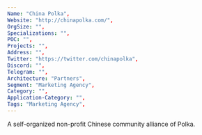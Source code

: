 ```yaml
--- 
Name: "China Polka", 
Website: "http://chinapolka.com/", 
OrgSize: "",
Specializations: "",
POC: "",
Projects: "",
Address: "",
Twitter: "https://twitter.com/chinapolka", 
Discord: "",
Telegram: "",
Architecture: "Partners",
Segment: "Marketing Agency",
Category: "",
Application-Category: "",
Tags: "Marketing Agency",
--- 
```

<!--lang:en--> 
A self-organized non-profit Chinese community alliance of Polka. 
<!--lang:es--] 
Una alianza comunitaria china sin fines de lucro autoorganizada de Polka.
<!--lang:de--] 
Eine selbstorganisierte, gemeinnützige chinesische Gemeinschaftsallianz von Polka.
<!--lang:fr--] 
Une alliance communautaire chinoise auto-organisée à but non lucratif de Polka.
<!--lang:pl--] 
Samoorganizujący się non-profit sojusz społeczności chińskiej Polka.
<!--lang:uk--] 
Самоорганізований некомерційний альянс китайської громади Polka.
[!--lang:*--> 
